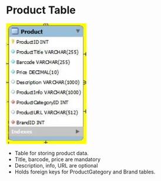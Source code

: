 # Product Table

![Product Table](../images/product.JPG)

* Table for storing product data.
* Title, barcode, price are mandatory
* Description, info, URL are optional
* Holds foreign keys for ProductGategory and Brand tables.